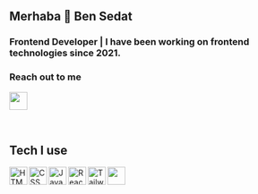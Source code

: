 ## Merhaba :wave: Ben Sedat

### Frontend Developer | I have been working on frontend technologies since 2021.

### Reach out to me
[<img height="32" width="32" src="https://unpkg.com/simple-icons@v8/icons/linkedin.svg" />][linkedin]

[linkedin]: https://www.linkedin.com/in/sedatpolat35

<br/>

## Tech I use

<img align="left" width="32" src="https://w7.pngwing.com/pngs/5/56/png-transparent-website-development-html5-logo-world-wide-web-consortium-world-wide-web-angle-web-design-text-thumbnail.png" title="HTML">
<img align="left" width="32" src="https://upload.wikimedia.org/wikipedia/commons/thumb/6/62/CSS3_logo.svg/800px-CSS3_logo.svg.png" title="CSS">
<img align="left" width="32" src="https://upload.wikimedia.org/wikipedia/commons/thumb/9/99/Unofficial_JavaScript_logo_2.svg/480px-Unofficial_JavaScript_logo_2.svg.png" title="JavaScript">
<img align="left" width="32" src="https://upload.wikimedia.org/wikipedia/commons/thumb/a/a7/React-icon.svg/2300px-React-icon.svg.png" title="React">
<img align="left" width="32" src="https://upload.wikimedia.org/wikipedia/commons/d/d5/Tailwind_CSS_Logo.svg" title="Tailwindcss">
<img align="left" width="32" src="https://upload.wikimedia.org/wikipedia/commons/9/96/Sass_Logo_Color.svg">
<!-- <img align="left" width="32" src="https://upload.wikimedia.org/wikipedia/commons/thumb/4/4c/Typescript_logo_2020.svg/2048px-Typescript_logo_2020.svg.png">
<img align="left" width="32" src="https://upload.wikimedia.org/wikipedia/commons/thumb/b/b2/Bootstrap_logo.svg/1280px-Bootstrap_logo.svg.png"/>
<img align="left" width="32" src="https://cdn.iconscout.com/icon/free/png-256/free-jquery-8-1175153.png"/> -->
